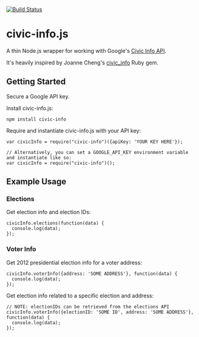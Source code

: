 [![Build Status](https://secure.travis-ci.org/mdb/civic-info.js.png)](http://travis-ci.org/mdb/civic-info.js)

# civic-info.js

A thin Node.js wrapper for working with Google's [Civic Info API](https://developers.google.com/civic-information).

It's heavily inspired by Joanne Cheng's [civic_info](https://github.com/joannecheng/civic_info) Ruby gem.

## Getting Started

Secure a Google API key.

Install civic-info.js:
    
    npm install civic-info

Require and instantiate civic-info.js with your API key:

    var civicInfo = require("civic-info")({apiKey: 'YOUR KEY HERE'});

    // Alternatively, you can set a GOOGLE_API_KEY environment variable and instantiate like so:
    var civicInfo = require("civic-info")();

## Example Usage

### Elections

Get election info and election IDs:

    civicInfo.elections(function(data) {
      console.log(data);
    });

### Voter Info

Get 2012 presidential election info for a voter address:

    civicInfo.voterInfo({address: 'SOME ADDRESS'}, function(data) {
      console.log(data);
    });

Get election info related to a specific election and address:

    // NOTE: electionIDs can be retrieved from the elections API
    civicInfo.voterInfo({electionID: 'SOME ID', address: 'SOME ADDRESS'}, function(data) {
      console.log(data);
    });
